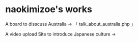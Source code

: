 # naokimizoe's works
A board to disscuss Australia → 「 talk_about_australia.php 」

A video upload Site to introduce Japanese culture → 
